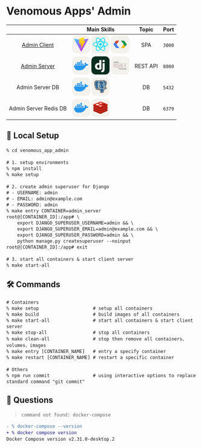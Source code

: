 # Venomous Apps' Admin

|                                 | Main Skills                                                                                                                                                                                                                                                                                                                                                                                                                                                                                                     |  Topic   |  Port  |
| :-----------------------------: | --------------------------------------------------------------------------------------------------------------------------------------------------------------------------------------------------------------------------------------------------------------------------------------------------------------------------------------------------------------------------------------------------------------------------------------------------------------------------------------------------------------- | :------: | :----: |
| [Admin Client](./admin_client/) | <img src="https://github.com/BlaxBerry333/programming-notes/blob/main/docs/public/static/skill-icons/web-frontend--vite.png?raw=true" style="width:48px;" /> <img src="https://github.com/BlaxBerry333/programming-notes/blob/main/docs/public/static/skill-icons/web-frontend--react.png?raw=true" style="width:48px;" /> <img src="https://github.com/BlaxBerry333/programming-notes/blob/main/docs/public/static/skill-icons/web-backend--protobuf.png?raw=true" style="width:48px;" />                      |   SPA    | `3000` |
| [Admin Server](./admin_server/) | <img src="https://github.com/BlaxBerry333/programming-notes/blob/main/docs/public/static/skill-icons/web-infrastructure--docker.png?raw=true" style="width:48px;" /> <img src="https://github.com/BlaxBerry333/programming-notes/blob/main/docs/public/static/skill-icons/web-backend--django.png?raw=true" style="width:48px;" /> <img src="https://github.com/BlaxBerry333/programming-notes/blob/main/docs/public/static/skill-icons/web-backend--django-rest-framework.png?raw=true" style="width:48px;" /> | REST API | `8080` |
|         Admin Server DB         | <img src="https://github.com/BlaxBerry333/programming-notes/blob/main/docs/public/static/skill-icons/web-infrastructure--docker.png?raw=true" style="width:48px;" /> <img src="https://github.com/BlaxBerry333/programming-notes/blob/main/docs/public/static/skill-icons/database--postgresql.png?raw=true" style="width:48px;" />                                                                                                                                                                             |    DB    | `5432` |
|      Admin Server Redis DB      | <img src="https://github.com/BlaxBerry333/programming-notes/blob/main/docs/public/static/skill-icons/web-infrastructure--docker.png?raw=true" style="width:48px;" /> <img src="https://github.com/BlaxBerry333/programming-notes/blob/main/docs/public/static/skill-icons/database--redis.png?raw=true" style="width:48px;" />                                                                                                                                                                                  |    DB    | `6379` |

## 🚀 Local Setup

```shell
% cd venomous_app_admin

# 1. setup environments
% npm install
% make setup

# 2. create admin superuser for Django
# - USERNAME: admin
# - EMAIL: admin@example.com
# - PASSWORD: admin
% make entry CONTAINER=admin_server
root@[CONTAINER_ID]:/app# \
    export DJANGO_SUPERUSER_USERNAME=admin && \
    export DJANGO_SUPERUSER_EMAIL=admin@example.com && \
    export DJANGO_SUPERUSER_PASSWORD=admin && \
    python manage.py createsuperuser --noinput
root@[CONTAINER_ID]:/app# exit

# 3. start all containers & start client server
% make start-all
```

## 🛠 Commands

```shell
# Containers
% make setup                    # setup all containers
% make build                    # build images of all containers
% make start-all                # start all containers & start client server
% make stop-all                 # stop all containers
% make clean-all                # stop then remove all containers、volumes、images
% make entry [CONTAINER_NAME]   # entry a specify container
% make restart [CONTAINER_NAME] # restart a specific container

# Others
% npm run commit                # using interactive options to replace standard command "git commit"
```

## 🤔 Questions

> `command not found: docker-compose`

```diff
- % docker-compose --version
+ % docker compose version
Docker Compose version v2.31.0-desktop.2
```
